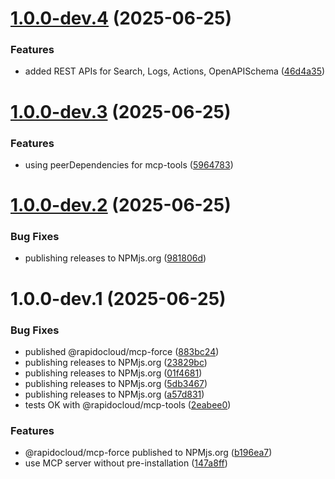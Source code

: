 # [1.0.0-dev.4](https://github.com/RapidoCloud/mcp-force/compare/v1.0.0-dev.3...v1.0.0-dev.4) (2025-06-25)


### Features

* added REST APIs for Search, Logs, Actions, OpenAPISchema ([46d4a35](https://github.com/RapidoCloud/mcp-force/commit/46d4a359e64b661a80e08f48b1f046020ebe2917))

# [1.0.0-dev.3](https://github.com/RapidoCloud/mcp-force/compare/v1.0.0-dev.2...v1.0.0-dev.3) (2025-06-25)


### Features

* using peerDependencies for mcp-tools ([5964783](https://github.com/RapidoCloud/mcp-force/commit/5964783d43a11d69e9953ff16c18c53f444e7554))

# [1.0.0-dev.2](https://github.com/RapidoCloud/mcp-force/compare/v1.0.0-dev.1...v1.0.0-dev.2) (2025-06-25)


### Bug Fixes

* publishing releases to NPMjs.org ([981806d](https://github.com/RapidoCloud/mcp-force/commit/981806d6a2601c396079b73af0845a86502c2853))

# 1.0.0-dev.1 (2025-06-25)


### Bug Fixes

* published @rapidocloud/mcp-force ([883bc24](https://github.com/RapidoCloud/mcp-force/commit/883bc245b7bbcb30aa61af77e533e9c48e12717c))
* publishing releases to NPMjs.org ([23829bc](https://github.com/RapidoCloud/mcp-force/commit/23829bc4fae4ec694e709f09064b7d65db1713eb))
* publishing releases to NPMjs.org ([01f4681](https://github.com/RapidoCloud/mcp-force/commit/01f4681d37f55a97ed80a1ad2db8598f567a8ce9))
* publishing releases to NPMjs.org ([5db3467](https://github.com/RapidoCloud/mcp-force/commit/5db3467c9558f39401ea55b3c1df142bfb329185))
* publishing releases to NPMjs.org ([a57d831](https://github.com/RapidoCloud/mcp-force/commit/a57d831d1ed82a42d0df2b077da1bbdbc28fc58c))
* tests OK with @rapidocloud/mcp-tools ([2eabee0](https://github.com/RapidoCloud/mcp-force/commit/2eabee0f12b14e003ed103d989c1942d3e76cf11))


### Features

* @rapidocloud/mcp-force published to NPMjs.org ([b196ea7](https://github.com/RapidoCloud/mcp-force/commit/b196ea72be3a459d803576549403b4aacaeb58e8))
* use MCP server without pre-installation ([147a8ff](https://github.com/RapidoCloud/mcp-force/commit/147a8ffe95777b3339715d9503ad00384851de31))

